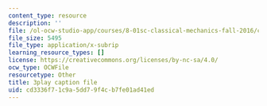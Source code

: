 ```yaml
---
content_type: resource
description: ''
file: /ol-ocw-studio-app/courses/8-01sc-classical-mechanics-fall-2016/cd3336f71c9a5dd79f4cb7fe01ad41ed_CcJoqITNvh0.vtt
file_size: 5495
file_type: application/x-subrip
learning_resource_types: []
license: https://creativecommons.org/licenses/by-nc-sa/4.0/
ocw_type: OCWFile
resourcetype: Other
title: 3play caption file
uid: cd3336f7-1c9a-5dd7-9f4c-b7fe01ad41ed
---
```

